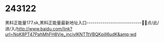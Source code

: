 # 243122
黑料正能量177.sk,黑料正能量最新地址入口----------------------------🐆🐆点/此/进/入/http://www.baidu.com/link?url=NoK8PT47PahMhFH8Vie_jnciyIKNTTtVBQKpill6udK&amp;wd
